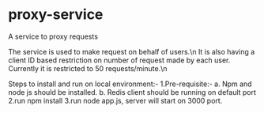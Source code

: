 # proxy-service
A service to proxy requests

The service is used to make request on behalf of users.\n
It is also having a client ID based restriction on number of request made by each user. Currently it is restricted to 50 requests/minute.\n

Steps to install and run on local environment:-
  1.Pre-requisite:-
      a. Npm and node js should be installed.
      b. Redis client should be running on default port
  2.run npm install
  3.run node app.js, server will start on 3000 port.
